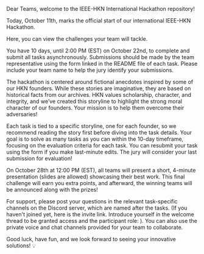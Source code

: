Dear Teams, welcome to the IEEE-HKN International Hackathon repository!

Today, October 11th, marks the official start of our international IEEE-HKN Hackathon.

Here, you can view the challenges your team will tackle.

You have 10 days, until 2:00 PM (EST) on October 22nd, to complete and submit all tasks asynchronously. Submissions should be made by the team representative using the form linked in the README file of each task. Please include your team name to help the jury identify your submissions.

The hackathon is centered around fictional anecdotes inspired by some of our HKN founders. While these stories are imaginative, they are based on historical facts from our archives. HKN values scholarship, character, and integrity, and we’ve created this storyline to highlight the strong moral character of our founders. Your mission is to help them overcome their adversaries!

Each task is tied to a specific storyline, one for each founder, so we recommend reading the story first before diving into the task details. Your goal is to solve as many tasks as you can within the 10-day timeframe, focusing on the evaluation criteria for each task.
You can resubmit your task using the form if you make last-minute edits. The jury will consider your last submission for evaluation!

On October 28th at 12:00 PM (EST), all teams will present a short, 4-minute presentation (slides are allowed) showcasing their best work. This final challenge will earn you extra points, and afterward, the winning teams will be announced along with the prizes!

For support, please post your questions in the relevant task-specific channels on the Discord server, which are named after the tasks. (If you haven't joined yet, here is the invite link. Introduce yourself in the welcome thread to be granted access and the participant role: [](https://discord.gg/Qes9ZhwR)). You can also use the private voice and chat channels provided for your team to collaborate.

Good luck, have fun, and we look forward to seeing your innovative solutions! 💡
